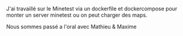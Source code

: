J'ai travaillé sur le Minetest via un dockerfile et dockercompose pour monter un server minetest ou on peut charger des maps.

Nous sommes passé a l'oral avec Mathieu & Maxime
